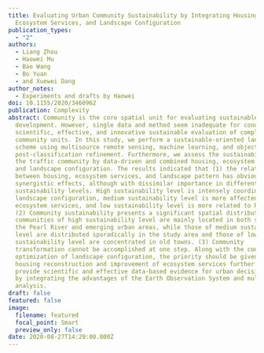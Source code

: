```yaml
---
title: Evaluating Urban Community Sustainability by Integrating Housing,
  Ecosystem Services, and Landscape Configuration
publication_types:
  - "2"
authors:
  - Liang Zhou
  - Haowei Mu
  - Bao Wang
  - Bo Yuan
  - and Xuewei Dang
author_notes:
  - Experiments and drafts by Haowei
doi: 10.1155/2020/3460962
publication: Complexity
abstract: Community is the core spatial unit for evaluating sustainable
  development. However, single data and method seem inadequate for conducting a
  scientific, effective, and innovative sustainable evaluation of complex
  community units. In this study, we perform a sustainable-oriented land use
  scheme using multisource remote sensing, machine learning, and object-based
  post-classification refinement. Furthermore, we assess the sustainability of
  the traffic community by data-driven and combined housing, ecosystem services,
  and landscape configuration. The results indicated that (1) the relationship
  between housing, ecosystem services, and landscape pattern has obvious
  synergistic effects, although with dissimilar importance in different
  sustainability levels. High sustainability level is intensely coordinated with
  landscape configuration, medium sustainability level is more affected by
  ecosystem services, and low sustainability level is more related to housing.
  (2) Community sustainability presents a significant spatial distribution. The
  communities of high sustainability level are mainly located in both sides of
  the Pearl River and emerging urban areas, while those of medium sustainability
  level are distributed sporadically in the study area and those of low
  sustainability level are concentrated in old towns. (3) Community
  transformation cannot be accomplished at one step. Along with the continuous
  optimization of landscape configuration, the priority should be given to
  housing reconstruction and improvement of ecosystem services further. We
  provide scientific and effective data-based evidence for urban decision-makers
  by integrating the advantages of the Earth Observation System and multifactor
  analysis.
draft: false
featured: false
image:
  filename: featured
  focal_point: Smart
  preview_only: false
date: 2020-08-27T14:29:00.000Z
---
```

